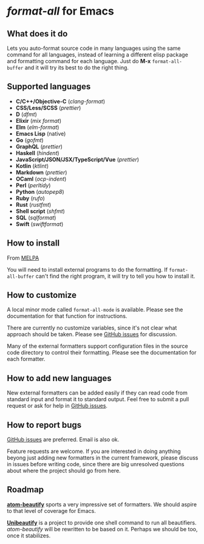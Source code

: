 *format-all* for Emacs
======================

What does it do
---------------

Lets you auto-format source code in many languages using the same
command for all languages, instead of learning a different elisp
package and formatting command for each language. Just do **M-x**
`format-all-buffer` and it will try its best to do the right thing.

Supported languages
-------------------

* **C/C++/Objective-C** (*clang-format*)
* **CSS/Less/SCSS** (*prettier*)
* **D** (*dfmt*)
* **Elixir** (*mix format*)
* **Elm** (*elm-format*)
* **Emacs Lisp** (native)
* **Go** (*gofmt*)
* **GraphQL** (*prettier*)
* **Haskell** (*hindent*)
* **JavaScript/JSON/JSX/TypeScript/Vue** (*prettier*)
* **Kotlin** (*ktlint*)
* **Markdown** (*prettier*)
* **OCaml** (*ocp-indent*)
* **Perl** (*perltidy*)
* **Python** (*autopep8*)
* **Ruby** (*rufo*)
* **Rust** (*rustfmt*)
* **Shell script** (*shfmt*)
* **SQL** (*sqlformat*)
* **Swift** (*swiftformat*)

How to install
--------------

From [MELPA](https://melpa.org/#/?q=format-all)

You will need to install external programs to do the formatting. If
`format-all-buffer` can't find the right program, it will try to tell
you how to install it.

How to customize
----------------

A local minor mode called `format-all-mode` is available. Please see
the documentation for that function for instructions.

There are currently no customize variables, since it's not clear what
approach should be taken. Please see [GitHub issues][github-issues]
for discussion.

Many of the external formatters support configuration files in the
source code directory to control their formatting. Please see the
documentation for each formatter.

How to add new languages
------------------------

New external formatters can be added easily if they can read code from
standard input and format it to standard output. Feel free to submit a
pull request or ask for help in [GitHub issues][github-issues].

How to report bugs
------------------

[GitHub issues][github-issues] are preferred. Email is also ok.

Feature requests are welcome. If you are interested in doing anything
beyong just adding new formatters in the current framework, please
discuss in issues before writing code, since there are big unresolved
questions about where the project should go from here.

Roadmap
-------

**[atom-beautify](https://atom.io/packages/atom-beautify#beautifiers)**
sports a very impressive set of formatters. We should aspire to that
level of coverage for Emacs.

**[Unibeautify](https://github.com/Unibeautify/unibeautify)** is a
project to provide one shell command to run all beautifiers.
*atom-beautify* will be rewritten to be based on it. Perhaps we should
be too, once it stabilizes.

[github-issues]: https://github.com/lassik/emacs-format-all-the-code/issues
